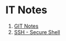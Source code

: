 # IT Notes

1.  [GIT Notes](https://github.com/ximaeli/it-notes/blob/master/notes/git-notes.md)
2.  [SSH - Secure Shell](https://github.com/ximaeli/it-notes/blob/master/notes/ssh-notes.md)
